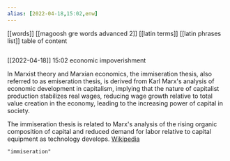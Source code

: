 ```yaml
---
alias: [2022-04-18,15:02,enw]
---
```

[[words]] [[magoosh gre words advanced 2]] [[latin terms]] [[latin phrases list]]
table of content
```toc
```

[[2022-04-18]] 15:02
economic impoverishment

In Marxist theory and Marxian economics, the immiseration thesis, also referred to as emiseration thesis, is derived from Karl Marx's analysis of economic development in capitalism, implying that the nature of capitalist production stabilizes real wages, reducing wage growth relative to total value creation in the economy, leading to the increasing power of capital in society.

The immiseration thesis is related to Marx's analysis of the rising organic composition of capital and reduced demand for labor relative to capital equipment as technology develops.
[Wikipedia](https://en.wikipedia.org/wiki/Immiseration%20thesis)
```query
"immiseration"
```
